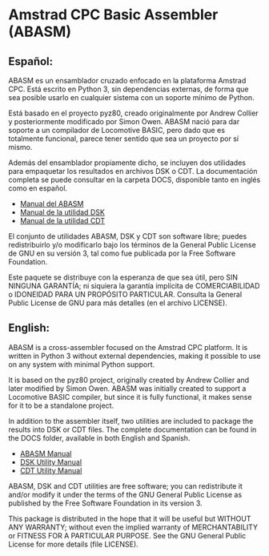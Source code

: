 # Amstrad CPC Basic Assembler (ABASM)

## Español:

ABASM es un ensamblador cruzado enfocado en la plataforma Amstrad CPC. Está escrito en Python 3, sin dependencias externas, de forma que sea posible usarlo en cualquier sistema con un soporte mínimo de Python.

Está basado en el proyecto pyz80, creado originalmente por Andrew Collier y posteriormente modificado por Simon Owen. ABASM nació para dar soporte a un compilador de Locomotive BASIC, pero dado que es totalmente funcional, parece tener sentido que sea un proyecto por sí mismo.

Además del ensamblador propiamente dicho, se incluyen dos utilidades para empaquetar los resultados en archivos DSK o CDT. La documentación completa se puede consultar en la carpeta DOCS, disponible tanto en inglés como en español.

 * [Manual del ABASM](docs/es/abasm.md)
 * [Manual de la utilidad DSK](docs/es/dsk.md)
 * [Manual de la utilidad CDT](docs/es/cdt.md)

El conjunto de utilidades ABASM, DSK y CDT son software libre; puedes redistribuirlo y/o modificarlo bajo los términos de la General Public License de GNU en su versión 3, tal como fue publicada por la Free Software Foundation.

Este paquete se distribuye con la esperanza de que sea útil, pero SIN NINGUNA GARANTÍA; ni siquiera la garantía implícita de COMERCIABILIDAD o IDONEIDAD PARA UN PROPÓSITO PARTICULAR. Consulta la General Public License de GNU para más detalles (en el archivo LICENSE).

## English:

ABASM is a cross-assembler focused on the Amstrad CPC platform. It is written in Python 3 without external dependencies, making it possible to use on any system with minimal Python support.

It is based on the pyz80 project, originally created by Andrew Collier and later modified by Simon Owen. ABASM was initially created to support a Locomotive BASIC compiler, but since it is fully functional, it makes sense for it to be a standalone project.

In addition to the assembler itself, two utilities are included to package the results into DSK or CDT files. The complete documentation can be found in the DOCS folder, available in both English and Spanish.

 * [ABASM Manual](docs/en/abasm.md)
 * [DSK Utility Manual](docs/en/dsk.md)
 * [CDT Utility Manual](docs/en/cdt.md)

ABASM, DSK and CDT utilities are free software; you can redistribute it and/or modify it under the terms of the GNU General Public License as published by the Free Software Foundation in its version 3.

This package is distributed in the hope that it will be useful but WITHOUT ANY WARRANTY; without even the implied warranty of MERCHANTABILITY or FITNESS FOR A PARTICULAR PURPOSE. See the GNU General Public License for more details (file LICENSE).